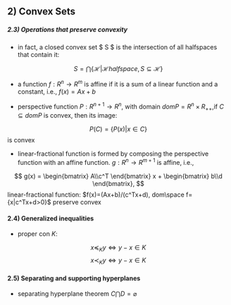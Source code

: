 ## 2) Convex Sets
##### 2.3) Operations that preserve convexity
- in fact, a closed convex set $ S $ is the intersection of all halfspaces that contain it:

$$ S = \bigcap \{ \mathcal{H}| \mathcal{H} halfspace, S \subseteq \mathcal{H} \} $$

- a function $f: R^n \to R^m$ is affine if it is a sum of a linear function and a constant, i.e., $f(x)=Ax+b$

- perspective function $P: R^{n+1} \to R^n$, with domain $dom P=R^n \times R_{++}$,if $C \subseteq dom P$ is convex, then its image:

$$P(C)= \{ P(x)|x \in C \} $$
is convex

- linear-fractional function is formed by composing the perspective function with an affine function. $g: R^n \to R^{m+1}$ is affine, i.e.,

$$ g(x) = \begin{bmatrix} A\\c^T \end{bmatrix} x + \begin{bmatrix} b\\d \end{bmatrix}, $$
linear-fractional function: $f(x)=(Ax+b)/(c^Tx+d), dom\space f={x|c^Tx+d>0}$ preserve convex

#### 2.4) Generalized inequalities
- proper con $K$:

$$x \preceq_K y \iff y-x \in K$$
$$x \prec_K y \iff y-x \in K$$

#### 2.5) Separating and supporting hyperplanes
- separating hyperplane theorem
	$C\bigcap D=\varnothing$

